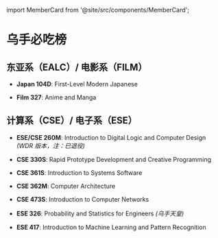 import MemberCard from '@site/src/components/MemberCard';

# 乌手必吃榜

<MemberCard
    name="Weizhi"
    subtitle="作者"
    avatar="https://i.pinimg.com/736x/ff/3d/e7/ff3de7f1452cd5b93dba8bac0ac378a5.jpg"
    link="https://bgm.tv/user/wdu"
/>

## 东亚系（EALC）/ 电影系（FILM）

-   **Japan 104D**: First-Level Modern Japanese

-   **Film 327**: Anime and Manga

## 计算系（CSE）/ 电子系（ESE）

-   **ESE/CSE 260M**: Introduction to Digital Logic and Computer Design _(WDR 版本，注：已退役)_

-   **CSE 330S**: Rapid Prototype Development and Creative Programming

-   **CSE 361S**: Introduction to Systems Software

-   **CSE 362M**: Computer Architecture

-   **CSE 473S**: Introduction to Computer Networks

-   **ESE 326**: Probability and Statistics for Engineers _(乌手天皇)_

-   **ESE 417**: Introduction to Machine Learning and Pattern Recognition
